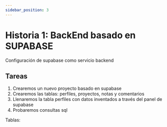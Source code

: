 ```yaml
---
sidebar_position: 3
---
```


# Historia 1: BackEnd basado en SUPABASE


Configuración de supabase como servicio backend

## Tareas
1. Crearemos un nuevo proyecto basado en supabase
2. Crearemos las tablas: perfiles, proyectos, notas y comentarios
3. Llenaremos la tabla perfiles con datos inventados a través del panel de supabase
4. Probaremos consultas sql

Tablas:



